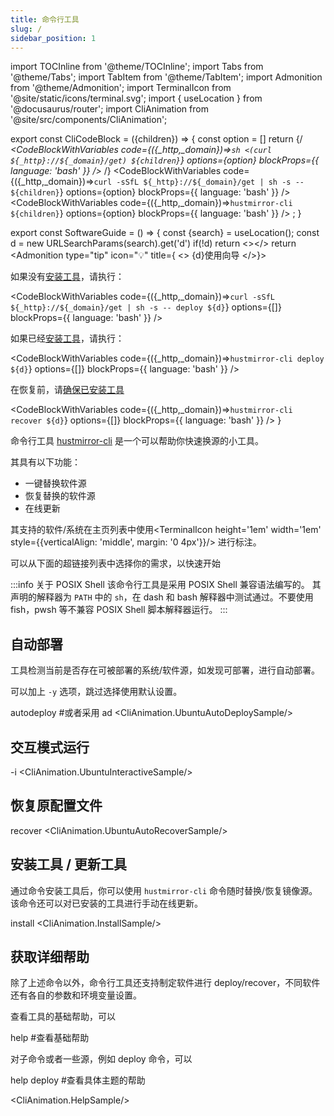 ```yaml
---
title: 命令行工具
slug: /
sidebar_position: 1
---
```

import TOCInline from '@theme/TOCInline';
import Tabs from '@theme/Tabs';
import TabItem from '@theme/TabItem';
import Admonition from '@theme/Admonition';
import TerminalIcon from '@site/static/icons/terminal.svg';
import { useLocation } from '@docusaurus/router';
import CliAnimation from '@site/src/components/CliAnimation';


export const CliCodeBlock = ({children}) => {
    const option = []
    return <Tabs groupId="mode" queryString>
        {/*<TabItem value="bash" label="在线使用(Bash)">
            <CodeBlockWithVariables
                code={({_http,_domain})=>`sh <(curl ${_http}://${_domain}/get) ${children}`}
                options={option}
                blockProps={{ language: 'bash' }} />
        </TabItem>*/}
        <TabItem value="online" label="在线使用">
            <CodeBlockWithVariables
                code={({_http,_domain})=>`curl -sSfL ${_http}://${_domain}/get | sh -s -- ${children}`}
                options={option}
                blockProps={{ language: 'bash' }} />
        </TabItem>
        <TabItem value="offline" label="已安装">
            <CodeBlockWithVariables
                code={({_http,_domain})=>`hustmirror-cli ${children}`}
                options={option}
                blockProps={{ language: 'bash' }} />
        </TabItem>
    </Tabs>;
}

export const SoftwareGuide = () => {
    const {search} = useLocation();
    const d = new URLSearchParams(search).get('d')
    if(!d) return <></>
    return <Admonition type="tip" icon="💡" title={
    <>
        <span>{d}使用向导</span>
    </>}>
        <Tabs>
            <TabItem value="deploy" label="部署">
                <p>如果没有<a href="#安装工具--更新工具">安装工具</a>，请执行：</p>
                <CodeBlockWithVariables
                    code={({_http,_domain})=>`curl -sSfL ${_http}://${_domain}/get | sh -s -- deploy ${d}`}
                    options={[]}
                    blockProps={{ language: 'bash' }} />
                <p>如果已经<a href="#安装工具--更新工具">安装工具</a>，请执行：</p>
                <CodeBlockWithVariables
                    code={({_http,_domain})=>`hustmirror-cli deploy ${d}`}
                    options={[]}
                    blockProps={{ language: 'bash' }} />
            </TabItem>
            <TabItem value="recover" label="恢复">
                <p>在恢复前，请<a href="#安装工具--更新工具">确保已安装工具</a></p>
                <CodeBlockWithVariables
                    code={({_http,_domain})=>`hustmirror-cli recover ${d}`}
                    options={[]}
                    blockProps={{ language: 'bash' }} />
            </TabItem>
        </Tabs>
    </Admonition>
}

命令行工具 [hustmirror-cli](https://github.com/hust-open-atom-club/hustmirror-cli.git) 是一个可以帮助你快速换源的小工具。

<SoftwareGuide/>

其具有以下功能：

- 一键替换软件源
- 恢复替换的软件源
- 在线更新

其支持的软件/系统在主页列表中使用<TerminalIcon height='1em' width='1em' style={{verticalAlign: 'middle', margin: '0 4px'}}/>
进行标注。

可以从下面的超链接列表中选择你的需求，以快速开始

<TOCInline toc={toc} />

:::info 关于 POSIX Shell
该命令行工具是采用 POSIX Shell 兼容语法编写的。
其声明的解释器为 `PATH` 中的 `sh`，在 dash 和 bash 解释器中测试通过。不要使用 fish，pwsh 等不兼容 POSIX Shell 脚本解释器运行。
:::

## 自动部署

工具检测当前是否存在可被部署的系统/软件源，如发现可部署，进行自动部署。

可以加上 `-y` 选项，跳过选择使用默认设置。

<CliCodeBlock>autodeploy #或者采用 ad</CliCodeBlock>
<CliAnimation.UbuntuAutoDeploySample/>

## 交互模式运行

<CliCodeBlock>-i</CliCodeBlock>
<CliAnimation.UbuntuInteractiveSample/>

## 恢复原配置文件

<CliCodeBlock>recover</CliCodeBlock>
<CliAnimation.UbuntuAutoRecoverSample/>

## 安装工具 / 更新工具

通过命令安装工具后，你可以使用 `hustmirror-cli` 命令随时替换/恢复镜像源。  
该命令还可以对已安装的工具进行手动在线更新。

<CliCodeBlock>install</CliCodeBlock>
<CliAnimation.InstallSample/>

## 获取详细帮助

除了上述命令以外，命令行工具还支持制定软件进行 deploy/recover，不同软件还有各自的参数和环境变量设置。

查看工具的基础帮助，可以

<CliCodeBlock>help #查看基础帮助</CliCodeBlock>

对子命令或者一些源，例如 deploy 命令，可以

<CliCodeBlock>help deploy #查看具体主题的帮助</CliCodeBlock>

<CliAnimation.HelpSample/>
